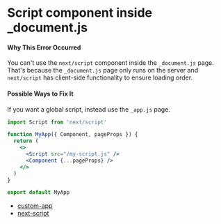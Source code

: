 # Script component inside \_document.js

#### Why This Error Occurred

You can't use the `next/script` component inside the `_document.js` page. That's because the `_document.js` page only runs on the server and `next/script` has client-side functionality to ensure loading order.

#### Possible Ways to Fix It

If you want a global script, instead use the `_app.js` page.

```jsx
import Script from 'next/script'

function MyApp({ Component, pageProps }) {
  return (
    <>
      <Script src="/my-script.js" />
      <Component {...pageProps} />
    </>
  )
}

export default MyApp
```

- [custom-app](https://nextjs.org/docs/advanced-features/custom-app)
- [next-script](https://nextjs.org/docs/basic-features/script#usage)
